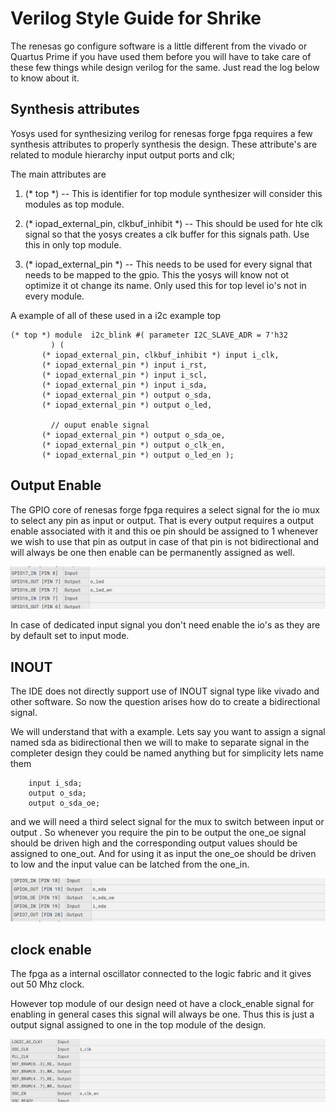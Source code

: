 # Verilog Style Guide for Shrike 

The renesas go configure software is a little  different from the vivado or Quartus Prime if you have used them before you will have to take care of these few things while design verilog for the same. Just read the log below to know about it.  


## Synthesis attributes 
Yosys used for synthesizing verilog for renesas forge fpga requires a few synthesis attributes to properly synthesis the design.
These attribute's are related to module hierarchy input output ports and clk;

The main attributes are 

 1. (* top *) -- This is identifier for top module synthesizer will consider this modules as top module. 

 2. (* iopad_external_pin, clkbuf_inhibit *) -- This should be used for hte clk signal so that the yosys creates a clk buffer for this signals path. Use this in only top module. 

 3. (* iopad_external_pin *) -- This needs to be used for every signal that needs to be mapped to the gpio. This the yosys will know not ot optimize it ot change its name. Only used this for top level io's not in every module.

 A example of all of these used in  a i2c example top  

 ```
(* top *) module  i2c_blink #( parameter I2C_SLAVE_ADR = 7'h32
		  ) ( 
		(* iopad_external_pin, clkbuf_inhibit *) input i_clk,
		(* iopad_external_pin *) input i_rst,
		(* iopad_external_pin *) input i_scl,
		(* iopad_external_pin *) input i_sda,
		(* iopad_external_pin *) output o_sda,
		(* iopad_external_pin *) output o_led,
		  
		  // ouput enable signal 
		(* iopad_external_pin *) output o_sda_oe,
		(* iopad_external_pin *) output o_clk_en,
		(* iopad_external_pin *) output o_led_en );
 ```


## Output Enable 

The GPIO core of renesas forge fpga requires a select signal for the io mux to select any pin as input or output.
That is every output requires a output enable associated with it and this oe pin should be assigned to 1 whenever we wish to use that pin as output in case of that pin is not bidirectional and will always be one then enable can be permanently assigned as well.

![alt text](./images/output.png)

In case of dedicated input signal you don't need enable the io's as they are by default set to input mode.


## INOUT 

The IDE does not directly support use of INOUT signal type like vivado and other software.
So now the question arises how do to create a bidirectional signal.

We will understand that with a example. Lets say you want to assign a signal named sda as bidirectional then we will to make to separate signal in the completer design they could be named anything but for simplicity lets name them 

```
    input i_sda;
    output o_sda;
    output o_sda_oe;
```

and we will need a third select signal for the mux to switch between input or output . So whenever you require the pin to be output the one_oe signal should be driven high and the corresponding output values should be assigned to one_out. And for using it as input the one_oe should be driven to low and the input value can be latched from the one_in.

![alt text](./images/inout.png)


## clock enable 

The fpga as a internal oscillator connected to the logic fabric and it gives out 50 Mhz clock.

However top module of our design need ot have a clock_enable signal for enabling in general cases this signal will always be one. 
Thus this is just a output signal assigned to one in the top module of the design.

![alt text](./images/clk.png)




